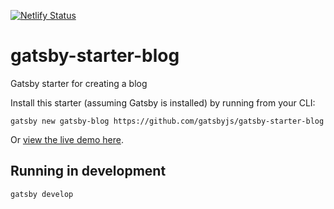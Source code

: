 [![Netlify Status](https://api.netlify.com/api/v1/badges/049aa64f-f6c2-4a9a-b8c3-add9cd4bef1e/deploy-status)](https://app.netlify.com/sites/montecristour-data/deploys)

# gatsby-starter-blog
Gatsby starter for creating a blog

Install this starter (assuming Gatsby is installed) by running from your CLI:

`gatsby new gatsby-blog https://github.com/gatsbyjs/gatsby-starter-blog`

Or [view the live demo here](https://gatsby-starter-blog-demo.netlify.com/).

## Running in development
`gatsby develop`
